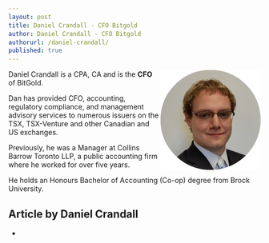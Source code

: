 ```yaml
---
layout: post
title: Daniel Crandall - CFO Bitgold
author: Daniel Crandall - CFO Bitgold
authorurl: /daniel-crandall/
published: true
---
```


<img src="/images/daniel-crandall.png" alt="Daniel Crandall" align="right">
<p>Daniel Crandall is a CPA, CA and is the <b>CFO</b> of BitGold.
<p>Dan has provided CFO, accounting, regulatory compliance, and management advisory services to numerous issuers on the TSX, TSX-Venture and other Canadian and US exchanges.
<p>Previously, he was a Manager at Collins Barrow Toronto LLP, a public accounting firm where he worked for over five years.
<p>He holds an Honours Bachelor of Accounting (Co-op) degree from Brock University.



## Article by Daniel Crandall
<ul>
<li><a href=""></a></li>
</ul>